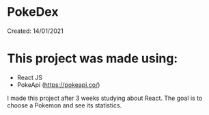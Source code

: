 # PokeDex

Created: 14/01/2021

# This project was made using:
- React JS
- PokeApi (https://pokeapi.co/)

I made this project after 3 weeks studying about React. The goal is to choose a Pokemon and see its statistics.
